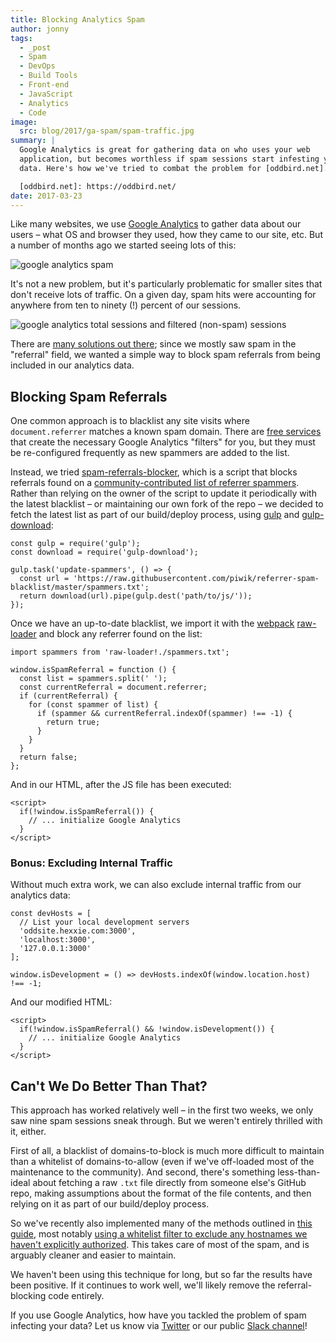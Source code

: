 ```yaml
---
title: Blocking Analytics Spam
author: jonny
tags:
  - _post
  - Spam
  - DevOps
  - Build Tools
  - Front-end
  - JavaScript
  - Analytics
  - Code
image:
  src: blog/2017/ga-spam/spam-traffic.jpg
summary: |
  Google Analytics is great for gathering data on who uses your web
  application, but becomes worthless if spam sessions start infesting your
  data. Here's how we've tried to combat the problem for [oddbird.net].

  [oddbird.net]: https://oddbird.net/
date: 2017-03-23
---
```


Like many websites, we use [Google Analytics] to gather data about our
users – what OS and browser they used, how they came to our site, etc.
But a number of months ago we started seeing lots of this:

<img src="/static/images/blog/2017/ga-spam/ga-spam.jpg" class="img-border img-border" alt="google analytics spam" />

It's not a new problem, but it's particularly problematic for smaller
sites that don't receive lots of traffic. On a given day, spam hits were
accounting for anywhere from ten to ninety (!) percent of our sessions.

<img src="/static/images/blog/2017/ga-spam/sessions.jpg" class="img-border img-border" alt="google analytics total sessions and filtered (non-spam) sessions" />

There are [many solutions out there]; since we mostly saw spam in the
"referral" field, we wanted a simple way to block spam referrals from
being included in our analytics data.

  [Google Analytics]: https://analytics.google.com/
  [many solutions out there]: https://www.google.com/#q=how+to+block+google+analytics+spam

## Blocking Spam Referrals

One common approach is to blacklist any site visits where
`document.referrer` matches a known spam domain. There are [free
services] that create the necessary Google Analytics "filters" for you,
but they must be re-configured frequently as new spammers are added to
the list.

Instead, we tried [spam-referrals-blocker], which is a script that
blocks referrals found on a [community-contributed list of referrer
spammers]. Rather than relying on the owner of the script to update it
periodically with the latest blacklist – or maintaining our own fork of
the repo – we decided to fetch the latest list as part of our
build/deploy process, using [gulp] and [gulp-download][]:

    const gulp = require('gulp');
    const download = require('gulp-download');

    gulp.task('update-spammers', () => {
      const url = 'https://raw.githubusercontent.com/piwik/referrer-spam-blacklist/master/spammers.txt';
      return download(url).pipe(gulp.dest('path/to/js/'));
    });

Once we have an up-to-date blacklist, we import it with the [webpack][]
[raw-loader] and block any referrer found on the list:

    import spammers from 'raw-loader!./spammers.txt';

    window.isSpamReferral = function () {
      const list = spammers.split(' ');
      const currentReferral = document.referrer;
      if (currentReferral) {
        for (const spammer of list) {
          if (spammer && currentReferral.indexOf(spammer) !== -1) {
            return true;
          }
        }
      }
      return false;
    };

And in our HTML, after the JS file has been executed:

    <script>
      if(!window.isSpamReferral()) {
        // ... initialize Google Analytics
      }
    </script>

  [free services]: https://referrerspamblocker.com/
  [spam-referrals-blocker]: https://github.com/MohamedBassem/spam-referrals-blocker/
  [community-contributed list of referrer spammers]: https://github.com/piwik/referrer-spam-blacklist
  [gulp]: http://gulpjs.com/
  [gulp-download]: https://github.com/Metrime/gulp-download
  [webpack]: https://webpack.js.org/
  [raw-loader]: https://github.com/webpack-contrib/raw-loader

### Bonus: Excluding Internal Traffic

Without much extra work, we can also exclude internal traffic from our
analytics data:

    const devHosts = [
      // List your local development servers
      'oddsite.hexxie.com:3000',
      'localhost:3000',
      '127.0.0.1:3000'
    ];

    window.isDevelopment = () => devHosts.indexOf(window.location.host) !== -1;

And our modified HTML:

    <script>
      if(!window.isSpamReferral() && !window.isDevelopment()) {
        // ... initialize Google Analytics
      }
    </script>

## Can't We Do Better Than That?

This approach has worked relatively well – in the first two weeks, we
only saw nine spam sessions sneak through. But we weren't entirely
thrilled with it, either.

First of all, a blacklist of domains-to-block is much more difficult to
maintain than a whitelist of domains-to-allow (even if we've off-loaded
most of the maintenance to the community). And second, there's something
less-than-ideal about fetching a raw `.txt` file directly from someone
else's GitHub repo, making assumptions about the format of the file
contents, and then relying on it as part of our build/deploy process.

So we've recently also implemented many of the methods outlined in [this
guide], most notably [using a whitelist filter to exclude any hostnames
we haven't explicitly authorized]. This takes care of most of the spam,
and is arguably cleaner and easier to maintain.

We haven't been using this technique for long, but so far the results
have been positive. If it continues to work well, we'll likely remove
the referral-blocking code entirely.

If you use Google Analytics, how have you tackled the problem of spam
infecting your data? Let us know via [Twitter] or our public [Slack
channel]!

  [this guide]: https://www.ohow.co/ultimate-guide-to-removing-irrelevant-traffic-in-google-analytics/
  [using a whitelist filter to exclude any hostnames we haven't explicitly authorized]:
    https://www.ohow.co/ultimate-guide-to-removing-irrelevant-traffic-in-google-analytics/#a-creating-a-valid-hostname-filter-for-ghost-spam
  [Twitter]: https://twitter.com/oddbird
  [Slack channel]: http://friends.oddbird.net/

